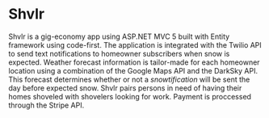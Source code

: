 # Shvlr

Shvlr is a gig-economy app using ASP.NET MVC 5 built with Entity framework using code-first. The application is integrated with the Twilio API to send text notifications to homeowner subscribers when snow is expected. Weather forecast information is tailor-made for each homeowner location using a combination of the Google Maps API and the DarkSky API. This forecast determines whether or not a <i>snowtification</i> will be sent the day before expected snow. 
Shvlr pairs persons in need of having their homes shoveled with shovelers looking for work. Payment is proccessed through the Stripe API.
